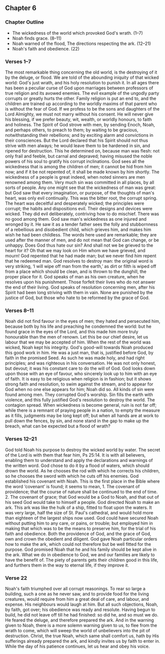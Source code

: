 ## Chapter 6

### Chapter Outline

- The wickedness of the world which provoked God's wrath. (1–7)
- Noah finds grace. (8–11)
- Noah warned of the flood, The directions respecting the ark. (12–21)
- Noah's faith and obedience. (22)

### Verses 1–7

The most remarkable thing concerning the old world, is the destroying of it by the deluge, or flood. We are told of the abounding iniquity of that wicked world: God's just wrath, and his holy resolution to punish it. In all ages there has been a peculiar curse of God upon marriages between professors of true religion and its avowed enemies. The evil example of the ungodly party corrupts or greatly hurts the other. Family religion is put an end to, and the children are trained up according to the worldly maxims of that parent who is without the fear of God. If we profess to be the sons and daughters of the Lord Almighty, we must not marry without his consent. He will never give his blessing, if we prefer beauty, wit, wealth, or worldly honours, to faith and holiness. The Spirit of God strove with men, by sending Enoch, Noah, and perhaps others, to preach to them; by waiting to be gracious, notwithstanding their rebellions; and by exciting alarm and convictions in their consciences. But the Lord declared that his Spirit should not thus strive with men always; he would leave them to be hardened in sin, and ripened for destruction. This he determined on, because man was flesh: not only frail and feeble, but carnal and depraved; having misused the noble powers of his soul to gratify his corrupt inclinations. God sees all the wickedness that is among the children of men; it cannot be hid from him now; and if it be not repented of, it shall be made known by him shortly. The wickedness of a people is great indeed, when noted sinners are men renowned among them. Very much sin was committed in all places, by all sorts of people. Any one might see that the wickedness of man was great: but God saw that every imagination, or purpose, of the thoughts of man's heart, was only evil continually. This was the bitter root, the corrupt spring. The heart was deceitful and desperately wicked; the principles were corrupt; the habits and dispositions evil. Their designs and devices were wicked. They did evil deliberately, contriving how to do mischief. There was no good among them. God saw man's wickedness as one injured and wronged by it. He saw it as a tender father sees the folly and stubbornness of a rebellious and disobedient child, which grieves him, and makes him wish he had been childless. The words here used are remarkable; they are used after the manner of men, and do not mean that God can change, or be unhappy. Does God thus hate our sin? And shall not we be grieved to the heart for it? Oh that we may look on Him whom we have grieved, and mourn! God repented that he had made man; but we never find him repent that he redeemed man. God resolves to destroy man: the original word is very striking, ‘I will wipe off man from the earth,’ as dirt or filth is wiped off from a place which should be clean, and is thrown to the dunghill, the proper place for it. God speaks of man as his own creature, when he resolves upon his punishment. Those forfeit their lives who do not answer the end of their living. God speaks of resolution concerning men, after his Spirit had been long striving with them in vain. None are punished by the justice of God, but those who hate to be reformed by the grace of God.

### Verses 8–11

Noah did not find favour in the eyes of men; they hated and persecuted him, because both by his life and preaching he condemned the world: but he found grace in the eyes of the Lord, and this made him more truly honourable than the men of renown. Let this be our chief desire, let us labour that we may be accepted of him. When the rest of the world was wicked, Noah kept his integrity. God's good-will towards Noah produced this good work in him. He was a just man, that is, justified before God, by faith in the promised Seed. As such he was made holy, and had right principles; and was righteous in his conversation. He was not only honest, but devout; it was his constant care to do the will of God. God looks down upon those with an eye of favour, who sincerely look up to him with an eye of faith. It is easy to be religious when religion is in fashion; but it shows strong faith and resolution, to swim against the stream, and to appear for God when no one else appears for him; Noah did so. All kinds of sin were found among men. They corrupted God's worship. Sin fills the earth with violence, and this fully justified God's resolution to destroy the world. The contagion spread. When wickedness is become general, ruin is not far off; while there is a remnant of praying people in a nation, to empty the measure as it fills, judgments may be long kept off; but when all hands are at work to pull down the fences, by sin, and none stand in the gap to make up the breach, what can be expected but a flood of wrath?

### Verses 12–21

God told Noah his purpose to destroy the wicked world by water. The secret of the Lord is with them that fear him, Ps 25:14. It is with all believers, enabling them to understand and apply the declarations and warnings of the written word. God chose to do it by a flood of waters, which should drown the world. As he chooses the rod with which he corrects his children, so he chooses the sword with which he cuts off his enemies. God established his covenant with Noah. This is the first place in the Bible where the word ‘covenant’ is found; it seems to mean, 1. The covenant of providence; that the course of nature shall be continued to the end of time. 2. The covenant of grace; that God would be a God to Noah, and that out of his seed God would take to himself a people. God directed Noah to make an ark. This ark was like the hulk of a ship, fitted to float upon the waters. It was very large, half the size of St. Paul's cathedral, and would hold more than eighteen of the largest ships now used. God could have secured Noah without putting him to any care, or pains, or trouble; but employed him in making that which was to be the means to preserve him, for the trial of his faith and obedience. Both the providence of God, and the grace of God, own and crown the obedient and diligent. God gave Noah particular orders how to make the ark, which could not therefore but be well fitted for the purpose. God promised Noah that he and his family should be kept alive in the ark. What we do in obedience to God, we and our families are likely to have the benefit of. The piety of parents gets their children good in this life, and furthers them in the way to eternal life, if they improve it.

### Verse 22

Noah's faith triumphed over all corrupt reasonings. To rear so large a building, such a one as he never saw, and to provide food for the living creatures, would require from him a great deal of care, and labour, and expense. His neighbours would laugh at him. But all such objections, Noah, by faith, got over; his obedience was ready and resolute. Having begun to build, he did not leave off till he had finished: so did he, and so must we do. He feared the deluge, and therefore prepared the ark. And in the warning given to Noah, there is a more solemn warning given to us, to flee from the wrath to come, which will sweep the world of unbelievers into the pit of destruction. Christ, the true Noah, which same shall comfort us, hath by His sufferings already prepared the ark, and kindly invites us by faith to enter in. While the day of his patience continues, let us hear and obey his voice.

